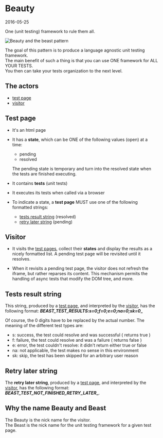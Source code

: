 Beauty
============
2016-05-25


One (unit testing) framework to rule them all.

![Beauty and the beast pattern](http://s19.postimg.org/i3xqkk86b/bnb_pattern.jpg)


The goal of this pattern is to produce a language agnostic unit testing framework.<br>
The main benefit of such a thing is that you can use ONE framework for ALL YOUR TESTS.<br>
You then can take your tests organization to the next level.





The actors
---------------------

- [test page](https://github.com/lingtalfi/Dreamer/blob/master/UnitTesting/BeautyNBeast/pattern.beautyNBeast.eng.md#test-page)
- [visitor](https://github.com/lingtalfi/Dreamer/blob/master/UnitTesting/BeautyNBeast/pattern.beautyNBeast.eng.md#visitor)



Test page
-------------

- It's an html page
- It has a **state**, which can be ONE of the following values (open) at a time:

    - pending
    - resolved
    
    The pending state is temporary and turn into the resolved state when the tests 
    are finished executing.
- It contains **tests** (unit tests)
- It executes its tests when called via a browser
- To indicate a state, a **test page** MUST use one of the following formatted strings:
        
    - [tests result string](https://github.com/lingtalfi/Dreamer/blob/master/UnitTesting/BeautyNBeast/pattern.beautyNBeast.eng.md#tests-result-string) (resolved)
    - [retry later string](https://github.com/lingtalfi/Dreamer/blob/master/UnitTesting/BeautyNBeast/pattern.beautyNBeast.eng.md#retry-later-string) (pending)



Visitor
------------

- It visits the [test pages](https://github.com/lingtalfi/Dreamer/blob/master/UnitTesting/BeautyNBeast/pattern.beautyNBeast.eng.md#test-page),
    collect their **states** and display the results as a nicely formatted list.
    A pending test page will be revisited until it resolves.
    
- When it revisits a pending test page, the visitor does not refresh the iframe, but rather reparses
    its content. 
    This mechanism permits the handling of async tests that modify the DOM tree, and more.
        
        
        
Tests result string       
-------------------------

This string, produced by a [test page](https://github.com/lingtalfi/Dreamer/blob/master/UnitTesting/BeautyNBeast/pattern.beautyNBeast.eng.md#test-page), and interpreted 
by the [visitor](https://github.com/lingtalfi/Dreamer/blob/master/UnitTesting/BeautyNBeast/pattern.beautyNBeast.eng.md#visitor), 
has the following format: **_BEAST_TEST_RESULTS:s=0;f=0;e=0;na=0;sk=0__**
        
Of course, the 0 digits have to be replaced by the actual number.
The meaning of the different test types are:
                
- s: success, the test could resolve and was successful ( returns true )
- f: failure, the test could resolve and was a failure ( returns false )
- e: error, the test couldn't resolve: it didn't return either true or false 
- na: not applicable, the test makes no sense in this environment
- sk: skip, the test has been skipped for an arbitrary user reason
        
        
Retry later string
-------------------------

The **retry later string**, produced by a [test page](https://github.com/lingtalfi/Dreamer/blob/master/UnitTesting/BeautyNBeast/pattern.beautyNBeast.eng.md#test-page), and interpreted 
by the [visitor](https://github.com/lingtalfi/Dreamer/blob/master/UnitTesting/BeautyNBeast/pattern.beautyNBeast.eng.md#visitor), 
has the following format: **_BEAST_TEST_NOT_FINISHED_RETRY_LATER__**.
        
        


Why the name Beauty and Beast
--------------------

The Beauty is the nick name for the visitor.<br>
The Beast is the nick name for the unit testing framework for a given test page.


        